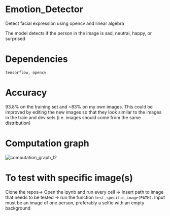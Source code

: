 # Emotion_Detector
Detect facial expression using opencv and linear algebra

The model detects if the person in the image is sad, neutral, happy, or surprised

# Dependencies

`tensorflow, opencv`

# Accuracy

93.8% on the training set and ~83% on my own images. This could be improved by editing the new images so that they look similar to the images in the train and dev sets (i.e. images should come from the same distribution)

# Computation graph

![computation_graph_l2](https://user-images.githubusercontent.com/29159878/45193868-5b942a80-b21e-11e8-8efe-e9062936fe0b.png)

# To test with specific image(s)

Clone the repos-> Open the ipynb and run every cell -> Insert path to image that needs to be tested -> run the function `test_specific_image(PATH)`. Input must be an image of one person, preferably a selfie with an empty background

